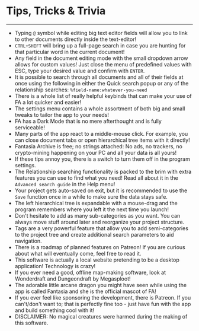 # Tips, Tricks & Trivia
----------

- Typing `@` symbol while editing big text editor fields will allow you to link to other documents directly inside the text-editor!
- `CTRL+SHIFT` will bring up a full-page search in case you are hunting for that particular word in the current document!
- Any field in the document editing mode with the small dropdown arrow allows for custom values! Just close the menu of predefined values with ESC, type your desired value and confirm with `ENTER`.
- It is possible to search through all documents and all of their fields at once using the following in either the Quick search popup or any of the relationship searches: `%field-name:whatever-you-need`
- There is a whole list of really helpful keybinds that can make your use of FA a lot quicker and easier!
- The settings menu contains a whole assortment of both big and small tweaks to tailor the app to your needs!
- FA has a Dark Mode that is no mere afterthought and is fully serviceable!
- Many parts of the app react to a middle-mouse click. For example, you can close document tabs or open hierarchical tree items with it directly!
- Fantasia Archive is free; no strings attached: No ads, no trackers, no crypto-mining happening on your PC and all your data is all yours!
- If these tips annoy you, there is a switch to turn them off in the program settings.
- The Relationship searching functionality is packed to the brim with extra features you can use to find what you need! Read all about it in the `Advanced search guide` in the Help menu!
- Your project gets auto-saved on exit, but it is recommended to use the `Save` function once in a while to make sure the data stays safe.
- The left hierarchical tree is expandable with a mouse-drag and the program remembers where you left it the next time you launch!
- Don't hesitate to add as many sub-categories as you want. You can always move stuff around later and reorganize your project structure.
- Tags are a very powerful feature that allow you to add semi-categories to the project tree and create additional search parameters to aid navigation.
- There is a roadmap of planned features on Patreon! If you are curious about what will eventually come, feel free to read it.
- This software is actually a local website pretending to be a desktop application! Technology is crazy!
- If you ever need a good, offline map-making software, look at Wonderdraft and Dungeondraft by Megasploot!
- The adorable little arcane dragon you might have seen while using the app is called Fantasia and she is the official mascot of FA!
- If you ever feel like sponsoring the development, there is Patreon. If you can't/don't want to; that is perfectly fine too - just have fun with the app and build something cool with it!
- DISCLAIMER: No magical creatures were harmed during the making of this software.
